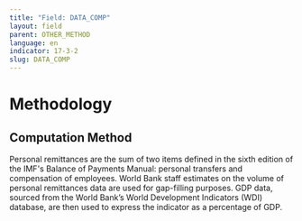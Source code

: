 ```yaml
---
title: "Field: DATA_COMP"
layout: field
parent: OTHER_METHOD
language: en
indicator: 17-3-2
slug: DATA_COMP
---
```

# Methodology

## Computation Method

Personal remittances are the sum of two items defined in the sixth edition of the IMF's Balance of Payments Manual: personal transfers and compensation of employees. World Bank staff estimates on the volume of personal remittances data are used for gap-filling purposes. GDP data, sourced from the World Bank’s World Development Indicators (WDI) database, are then used to express the indicator as a percentage of GDP.